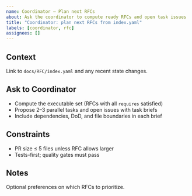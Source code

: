 ```yaml
---
name: Coordinator — Plan next RFCs
about: Ask the coordinator to compute ready RFCs and open task issues
title: "Coordinator: plan next RFCs from index.yaml"
labels: [coordinator, rfc]
assignees: []
---
```


## Context
Link to `docs/RFC/index.yaml` and any recent state changes.

## Ask to Coordinator
- Compute the executable set (RFCs with all `requires` satisfied)
- Propose 2–3 parallel tasks and open issues with task briefs
- Include dependencies, DoD, and file boundaries in each brief

## Constraints
- PR size ≤ 5 files unless RFC allows larger
- Tests-first; quality gates must pass

## Notes
Optional preferences on which RFCs to prioritize.
